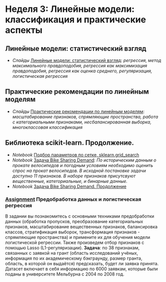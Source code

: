 # Неделя 3: Линейные модели: классификация и практические аспекты
## Линейные модели: статистический взгляд
 * _Слайды_ [Линейные модели: статистический взгляд](week_3/materials/Linejnye_modeli_statisticheskij_vzgljad.pdf): _регрессия, метод максимального правдоподобия, регрессия как максимизация правдоподобия, регрессия как оценка среднего, регуляризация, логистическая регрессия_
 
## Практические рекомендации по линейным моделям
 * _Слайды_ [Практические рекомендации по линейным моделям](week_3/materials/Prakticheskii_rekomendacii_po_linejnym_modeljam-Slides.pdf): _масштабирование признаков, спрямляющие пространства, работа с категориальными признаками, несбалансированная выборка, многоклассовая классификация_

## Библиотека scikit-learn. Продолжение.
 * _Notebook_ [Подбор параметров по сетке, sklearn.grid_search](week_3/notebooks/sklearn.grid_search.ipynb)
 * _Notebook_ [Задача Bike Sharing Demand](week_3/notebooks/sklearn.case_part1.ipynb): _По историческим данным о прокате велосипедов и погодным условиям необходимо оценить спрос на прокат велосипедов. В исходной постановке задачи доступно 11 признаков. В наборе признаков присутсвуют вещественные, категориальные, и бинарные данные._
 * _Notebook_ [Задача Bike Sharing Demand. Продолжение](week_3/notebooks/sklearn.case_part2.ipynb)

### [Assignment](week_3/assignment_1/Preprocessing_LR.ipynb) Предобработка данных и логистическая регрессия
В задании вы познакомитесь с основными техниками предобработки данных (обработка пропусков, преобразование категориальных признаков, масштабирование вещественных признаков, балансировка классов, стратификация выборок, трансформация признаков - спрямляющие пространства) и примените их для обучения модели логистической регрессии. Также произведем отбор признаков с помощью Lasso (L1-регуляризации).
__Задача__: по 38 признакам, связанных с заявкой на грант (область исследований учёных, информация по их академическому бэкграунду, размер гранта, область, в которой он выдаётся) предсказать, будет ли заявка принята. Датасет включает в себя информацию по 6000 заявкам, которые были поданы в университете Мельбурна с 2004 по 2008 год.
